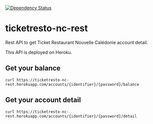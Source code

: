 [![Dependency Status](https://beta.gemnasium.com/badges/github.com/mbarre/ticketresto-nc-rest.svg)](https://beta.gemnasium.com/projects/github.com/mbarre/ticketresto-nc-rest)

# ticketresto-nc-rest

Rest API to get Ticket Restaurant Nouvelle Calédonie account detail.

This API is deployed on Heroku.

## Get your balance

```
curl https://ticketresto-nc-rest.herokuapp.com/accounts/{identifier}/{password}/balance
```

## Get your account detail

```
curl https://ticketresto-nc-rest.herokuapp.com/accounts/{identifier}/{password}/detail
```

